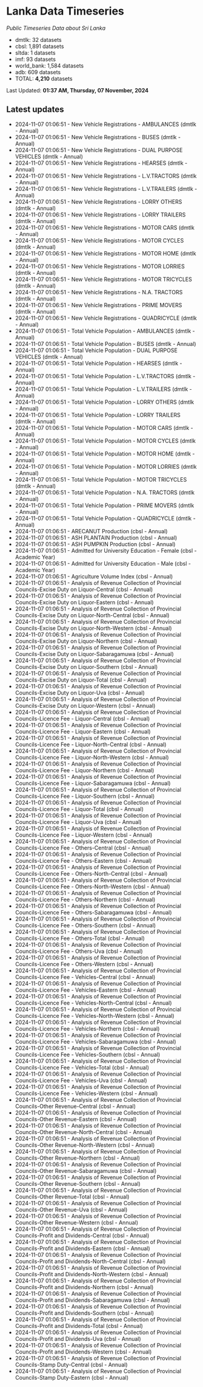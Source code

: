 # Lanka Data Timeseries
*Public Timeseries Data about Sri Lanka*

* dmtlk: 32 datasets
* cbsl: 1,891 datasets
* sltda: 1 datasets
* imf: 93 datasets
* world_bank: 1,584 datasets
* adb: 609 datasets
* TOTAL: **4,210** datasets

Last Updated: **01:37 AM, Thursday, 07 November, 2024**

## Latest updates

* 2024-11-07 01:06:51 - New Vehicle Registrations - AMBULANCES (dmtlk - Annual)
* 2024-11-07 01:06:51 - New Vehicle Registrations - BUSES (dmtlk - Annual)
* 2024-11-07 01:06:51 - New Vehicle Registrations - DUAL PURPOSE VEHICLES (dmtlk - Annual)
* 2024-11-07 01:06:51 - New Vehicle Registrations - HEARSES (dmtlk - Annual)
* 2024-11-07 01:06:51 - New Vehicle Registrations - L.V.TRACTORS (dmtlk - Annual)
* 2024-11-07 01:06:51 - New Vehicle Registrations - L.V.TRAILERS (dmtlk - Annual)
* 2024-11-07 01:06:51 - New Vehicle Registrations - LORRY OTHERS (dmtlk - Annual)
* 2024-11-07 01:06:51 - New Vehicle Registrations - LORRY TRAILERS (dmtlk - Annual)
* 2024-11-07 01:06:51 - New Vehicle Registrations - MOTOR CARS (dmtlk - Annual)
* 2024-11-07 01:06:51 - New Vehicle Registrations - MOTOR CYCLES (dmtlk - Annual)
* 2024-11-07 01:06:51 - New Vehicle Registrations - MOTOR HOME (dmtlk - Annual)
* 2024-11-07 01:06:51 - New Vehicle Registrations - MOTOR LORRIES (dmtlk - Annual)
* 2024-11-07 01:06:51 - New Vehicle Registrations - MOTOR TRICYCLES (dmtlk - Annual)
* 2024-11-07 01:06:51 - New Vehicle Registrations - N.A. TRACTORS (dmtlk - Annual)
* 2024-11-07 01:06:51 - New Vehicle Registrations - PRIME MOVERS (dmtlk - Annual)
* 2024-11-07 01:06:51 - New Vehicle Registrations - QUADRICYCLE (dmtlk - Annual)
* 2024-11-07 01:06:51 - Total Vehicle Population - AMBULANCES (dmtlk - Annual)
* 2024-11-07 01:06:51 - Total Vehicle Population - BUSES (dmtlk - Annual)
* 2024-11-07 01:06:51 - Total Vehicle Population - DUAL PURPOSE VEHICLES (dmtlk - Annual)
* 2024-11-07 01:06:51 - Total Vehicle Population - HEARSES (dmtlk - Annual)
* 2024-11-07 01:06:51 - Total Vehicle Population - L.V.TRACTORS (dmtlk - Annual)
* 2024-11-07 01:06:51 - Total Vehicle Population - L.V.TRAILERS (dmtlk - Annual)
* 2024-11-07 01:06:51 - Total Vehicle Population - LORRY OTHERS (dmtlk - Annual)
* 2024-11-07 01:06:51 - Total Vehicle Population - LORRY TRAILERS (dmtlk - Annual)
* 2024-11-07 01:06:51 - Total Vehicle Population - MOTOR CARS (dmtlk - Annual)
* 2024-11-07 01:06:51 - Total Vehicle Population - MOTOR CYCLES (dmtlk - Annual)
* 2024-11-07 01:06:51 - Total Vehicle Population - MOTOR HOME (dmtlk - Annual)
* 2024-11-07 01:06:51 - Total Vehicle Population - MOTOR LORRIES (dmtlk - Annual)
* 2024-11-07 01:06:51 - Total Vehicle Population - MOTOR TRICYCLES (dmtlk - Annual)
* 2024-11-07 01:06:51 - Total Vehicle Population - N.A. TRACTORS (dmtlk - Annual)
* 2024-11-07 01:06:51 - Total Vehicle Population - PRIME MOVERS (dmtlk - Annual)
* 2024-11-07 01:06:51 - Total Vehicle Population - QUADRICYCLE (dmtlk - Annual)
* 2024-11-07 01:06:51 - ARECANUT Production (cbsl - Annual)
* 2024-11-07 01:06:51 - ASH PLANTAIN Production (cbsl - Annual)
* 2024-11-07 01:06:51 - ASH PUMPKIN Production (cbsl - Annual)
* 2024-11-07 01:06:51 - Admitted for University Education - Female (cbsl - Academic Year)
* 2024-11-07 01:06:51 - Admitted for University Education - Male (cbsl - Academic Year)
* 2024-11-07 01:06:51 - Agriculture Volume Index (cbsl - Annual)
* 2024-11-07 01:06:51 - Analysis of Revenue Collection of Provincial Councils-Excise Duty on Liquor-Central (cbsl - Annual)
* 2024-11-07 01:06:51 - Analysis of Revenue Collection of Provincial Councils-Excise Duty on Liquor-Eastern (cbsl - Annual)
* 2024-11-07 01:06:51 - Analysis of Revenue Collection of Provincial Councils-Excise Duty on Liquor-North-Central (cbsl - Annual)
* 2024-11-07 01:06:51 - Analysis of Revenue Collection of Provincial Councils-Excise Duty on Liquor-North-Western (cbsl - Annual)
* 2024-11-07 01:06:51 - Analysis of Revenue Collection of Provincial Councils-Excise Duty on Liquor-Northern (cbsl - Annual)
* 2024-11-07 01:06:51 - Analysis of Revenue Collection of Provincial Councils-Excise Duty on Liquor-Sabaragamuwa (cbsl - Annual)
* 2024-11-07 01:06:51 - Analysis of Revenue Collection of Provincial Councils-Excise Duty on Liquor-Southern (cbsl - Annual)
* 2024-11-07 01:06:51 - Analysis of Revenue Collection of Provincial Councils-Excise Duty on Liquor-Total (cbsl - Annual)
* 2024-11-07 01:06:51 - Analysis of Revenue Collection of Provincial Councils-Excise Duty on Liquor-Uva (cbsl - Annual)
* 2024-11-07 01:06:51 - Analysis of Revenue Collection of Provincial Councils-Excise Duty on Liquor-Western (cbsl - Annual)
* 2024-11-07 01:06:51 - Analysis of Revenue Collection of Provincial Councils-Licence Fee - Liquor-Central (cbsl - Annual)
* 2024-11-07 01:06:51 - Analysis of Revenue Collection of Provincial Councils-Licence Fee - Liquor-Eastern (cbsl - Annual)
* 2024-11-07 01:06:51 - Analysis of Revenue Collection of Provincial Councils-Licence Fee - Liquor-North-Central (cbsl - Annual)
* 2024-11-07 01:06:51 - Analysis of Revenue Collection of Provincial Councils-Licence Fee - Liquor-North-Western (cbsl - Annual)
* 2024-11-07 01:06:51 - Analysis of Revenue Collection of Provincial Councils-Licence Fee - Liquor-Northern (cbsl - Annual)
* 2024-11-07 01:06:51 - Analysis of Revenue Collection of Provincial Councils-Licence Fee - Liquor-Sabaragamuwa (cbsl - Annual)
* 2024-11-07 01:06:51 - Analysis of Revenue Collection of Provincial Councils-Licence Fee - Liquor-Southern (cbsl - Annual)
* 2024-11-07 01:06:51 - Analysis of Revenue Collection of Provincial Councils-Licence Fee - Liquor-Total (cbsl - Annual)
* 2024-11-07 01:06:51 - Analysis of Revenue Collection of Provincial Councils-Licence Fee - Liquor-Uva (cbsl - Annual)
* 2024-11-07 01:06:51 - Analysis of Revenue Collection of Provincial Councils-Licence Fee - Liquor-Western (cbsl - Annual)
* 2024-11-07 01:06:51 - Analysis of Revenue Collection of Provincial Councils-Licence Fee - Others-Central (cbsl - Annual)
* 2024-11-07 01:06:51 - Analysis of Revenue Collection of Provincial Councils-Licence Fee - Others-Eastern (cbsl - Annual)
* 2024-11-07 01:06:51 - Analysis of Revenue Collection of Provincial Councils-Licence Fee - Others-North-Central (cbsl - Annual)
* 2024-11-07 01:06:51 - Analysis of Revenue Collection of Provincial Councils-Licence Fee - Others-North-Western (cbsl - Annual)
* 2024-11-07 01:06:51 - Analysis of Revenue Collection of Provincial Councils-Licence Fee - Others-Northern (cbsl - Annual)
* 2024-11-07 01:06:51 - Analysis of Revenue Collection of Provincial Councils-Licence Fee - Others-Sabaragamuwa (cbsl - Annual)
* 2024-11-07 01:06:51 - Analysis of Revenue Collection of Provincial Councils-Licence Fee - Others-Southern (cbsl - Annual)
* 2024-11-07 01:06:51 - Analysis of Revenue Collection of Provincial Councils-Licence Fee - Others-Total (cbsl - Annual)
* 2024-11-07 01:06:51 - Analysis of Revenue Collection of Provincial Councils-Licence Fee - Others-Uva (cbsl - Annual)
* 2024-11-07 01:06:51 - Analysis of Revenue Collection of Provincial Councils-Licence Fee - Others-Western (cbsl - Annual)
* 2024-11-07 01:06:51 - Analysis of Revenue Collection of Provincial Councils-Licence Fee - Vehicles-Central (cbsl - Annual)
* 2024-11-07 01:06:51 - Analysis of Revenue Collection of Provincial Councils-Licence Fee - Vehicles-Eastern (cbsl - Annual)
* 2024-11-07 01:06:51 - Analysis of Revenue Collection of Provincial Councils-Licence Fee - Vehicles-North-Central (cbsl - Annual)
* 2024-11-07 01:06:51 - Analysis of Revenue Collection of Provincial Councils-Licence Fee - Vehicles-North-Western (cbsl - Annual)
* 2024-11-07 01:06:51 - Analysis of Revenue Collection of Provincial Councils-Licence Fee - Vehicles-Northern (cbsl - Annual)
* 2024-11-07 01:06:51 - Analysis of Revenue Collection of Provincial Councils-Licence Fee - Vehicles-Sabaragamuwa (cbsl - Annual)
* 2024-11-07 01:06:51 - Analysis of Revenue Collection of Provincial Councils-Licence Fee - Vehicles-Southern (cbsl - Annual)
* 2024-11-07 01:06:51 - Analysis of Revenue Collection of Provincial Councils-Licence Fee - Vehicles-Total (cbsl - Annual)
* 2024-11-07 01:06:51 - Analysis of Revenue Collection of Provincial Councils-Licence Fee - Vehicles-Uva (cbsl - Annual)
* 2024-11-07 01:06:51 - Analysis of Revenue Collection of Provincial Councils-Licence Fee - Vehicles-Western (cbsl - Annual)
* 2024-11-07 01:06:51 - Analysis of Revenue Collection of Provincial Councils-Other Revenue-Central (cbsl - Annual)
* 2024-11-07 01:06:51 - Analysis of Revenue Collection of Provincial Councils-Other Revenue-Eastern (cbsl - Annual)
* 2024-11-07 01:06:51 - Analysis of Revenue Collection of Provincial Councils-Other Revenue-North-Central (cbsl - Annual)
* 2024-11-07 01:06:51 - Analysis of Revenue Collection of Provincial Councils-Other Revenue-North-Western (cbsl - Annual)
* 2024-11-07 01:06:51 - Analysis of Revenue Collection of Provincial Councils-Other Revenue-Northern (cbsl - Annual)
* 2024-11-07 01:06:51 - Analysis of Revenue Collection of Provincial Councils-Other Revenue-Sabaragamuwa (cbsl - Annual)
* 2024-11-07 01:06:51 - Analysis of Revenue Collection of Provincial Councils-Other Revenue-Southern (cbsl - Annual)
* 2024-11-07 01:06:51 - Analysis of Revenue Collection of Provincial Councils-Other Revenue-Total (cbsl - Annual)
* 2024-11-07 01:06:51 - Analysis of Revenue Collection of Provincial Councils-Other Revenue-Uva (cbsl - Annual)
* 2024-11-07 01:06:51 - Analysis of Revenue Collection of Provincial Councils-Other Revenue-Western (cbsl - Annual)
* 2024-11-07 01:06:51 - Analysis of Revenue Collection of Provincial Councils-Profit and Dividends-Central (cbsl - Annual)
* 2024-11-07 01:06:51 - Analysis of Revenue Collection of Provincial Councils-Profit and Dividends-Eastern (cbsl - Annual)
* 2024-11-07 01:06:51 - Analysis of Revenue Collection of Provincial Councils-Profit and Dividends-North-Central (cbsl - Annual)
* 2024-11-07 01:06:51 - Analysis of Revenue Collection of Provincial Councils-Profit and Dividends-North-Western (cbsl - Annual)
* 2024-11-07 01:06:51 - Analysis of Revenue Collection of Provincial Councils-Profit and Dividends-Northern (cbsl - Annual)
* 2024-11-07 01:06:51 - Analysis of Revenue Collection of Provincial Councils-Profit and Dividends-Sabaragamuwa (cbsl - Annual)
* 2024-11-07 01:06:51 - Analysis of Revenue Collection of Provincial Councils-Profit and Dividends-Southern (cbsl - Annual)
* 2024-11-07 01:06:51 - Analysis of Revenue Collection of Provincial Councils-Profit and Dividends-Total (cbsl - Annual)
* 2024-11-07 01:06:51 - Analysis of Revenue Collection of Provincial Councils-Profit and Dividends-Uva (cbsl - Annual)
* 2024-11-07 01:06:51 - Analysis of Revenue Collection of Provincial Councils-Profit and Dividends-Western (cbsl - Annual)
* 2024-11-07 01:06:51 - Analysis of Revenue Collection of Provincial Councils-Stamp Duty-Central (cbsl - Annual)
* 2024-11-07 01:06:51 - Analysis of Revenue Collection of Provincial Councils-Stamp Duty-Eastern (cbsl - Annual)